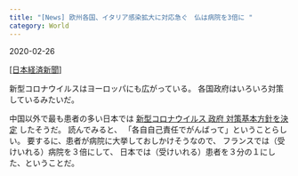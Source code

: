 ```yaml
---
title: "[News] 欧州各国、イタリア感染拡大に対応急ぐ　仏は病院を3倍に "
category: World
---
```


2020-02-26

[[日本経済新聞]](https://www.nikkei.com/article/DGXMZO56004760V20C20A2FF8000/) 

 新型コロナウイルスはヨーロッパにも広がっている。
各国政府はいろいろ対策しているみたいだ。

 中国以外で最も患者の多い日本では
[新型コロナウイルス 政府 対策基本方針を決定](https://www3.nhk.or.jp/news/html/20200225/k10012300241000.html) したそうだ。
読んでみると、
「各自自己責任でがんばって」ということらしい。
要するに、患者が病院に大挙しておしかけそうなので、
フランスでは（受けいれる）病院を３倍にして、
日本では（受けいれる）患者を３分の１にした、ということだ。

